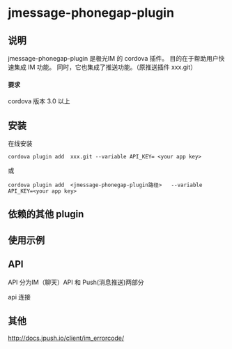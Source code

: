 
# jmessage-phonegap-plugin

## 说明

jmessage-phonegap-plugin  是极光IM 的 cordova 插件。 目的在于帮助用户快速集成 IM 功能。
同时，它也集成了推送功能。（原推送插件 xxx.git）

#### 要求 
cordova 版本 3.0 以上


## 安装

在线安装

`cordova plugin add  xxx.git --variable API_KEY= <your app key>`

或

`cordova plugin add  <jmessage-phonegap-plugin路径>   --variable API_KEY=<your app key>`



## 依赖的其他 plugin


## 使用示例

## API 

API 分为IM（聊天）API 和  Push(消息推送)两部分

api 连接




## 其他

http://docs.jpush.io/client/im_errorcode/


